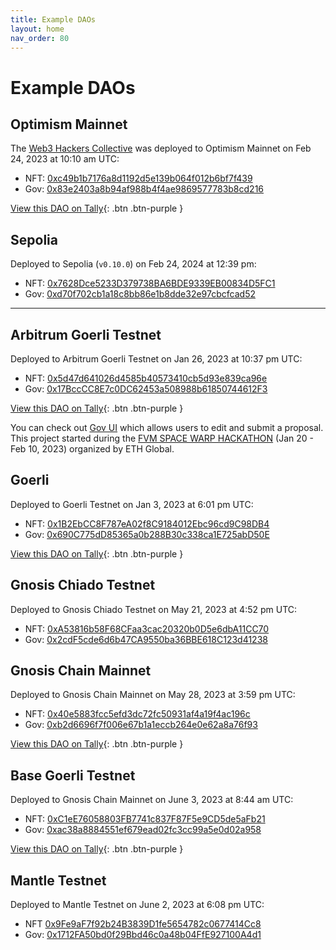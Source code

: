 ```yaml
---
title: Example DAOs
layout: home
nav_order: 80
---
```


# Example DAOs

## Optimism Mainnet

The [Web3 Hackers Collective](https://www.tally.xyz/gov/web3-hackers-collective) was deployed to Optimism Mainnet on Feb 24, 2023 at 10:10 am UTC:

- NFT: [0xc49b1b7176a8d1192d5e139b064f012b6bf7f439](https://optimistic.etherscan.io/address/0xc49b1b7176a8d1192d5e139b064f012b6bf7f439#code)
- Gov: [0x83e2403a8b94af988b4f4ae9869577783b8cd216](https://optimistic.etherscan.io/address/0x83e2403a8b94af988b4f4ae9869577783b8cd216#code)

[View this DAO on Tally](https://www.tally.xyz/gov/web3-hackers-collective){: .btn .btn-purple }

## Sepolia

Deployed to Sepolia (`v0.10.0`) on Feb 24, 2024 at 12:39 pm:

- NFT: [0x7628Dce5233D379738BA6BDE9339EB00834D5FC1](https://sepolia.etherscan.io/address/0x7628Dce5233D379738BA6BDE9339EB00834D5FC1#code)
- Gov: [0xd70f702cb1a18c8bb86e1b8dde32e97cbcfcad52](https://sepolia.etherscan.io/address/0xd70f702cb1a18c8bb86e1b8dde32e97cbcfcad52#code)

---

## Arbitrum Goerli Testnet

Deployed to Arbitrum Goerli Testnet on Jan 26, 2023 at 10:37 pm UTC:

- NFT: [0x5d47d641026d4585b40573410cb5d93e839ca96e](https://goerli.arbiscan.io/address/0x5d47d641026d4585b40573410cb5d93e839ca96e#code)
- Gov: [0x17BccCC8E7c0DC62453a508988b61850744612F3](https://goerli.arbiscan.io/address/0x17BccCC8E7c0DC62453a508988b61850744612F3#code)

[View this DAO on Tally](https://www.tally.xyz/gov/abyss-gov){: .btn .btn-purple }

You can check out [Gov UI](https://github.com/w3hc/gov-ui) which allows users to edit and submit a proposal. This project started during the [FVM SPACE WARP HACKATHON](https://ethglobal.com/events/spacewarp) (Jan 20 - Feb 10, 2023) organized by ETH Global. 

## Goerli

Deployed to Goerli Testnet on Jan 3, 2023 at 6:01 pm UTC:

- NFT: [0x1B2EbCC8F787eA02f8C9184012Ebc96cd9C98DB4](https://goerli.etherscan.io/address/0x1B2EbCC8F787eA02f8C9184012Ebc96cd9C98DB4#code)
- Gov: [0x690C775dD85365a0b288B30c338ca1E725abD50E](https://goerli.etherscan.io/address/0x690C775dD85365a0b288B30c338ca1E725abD50E#code)

[View this DAO on Tally](https://www.tally.xyz/gov/girlygov-64){: .btn .btn-purple }

## Gnosis Chiado Testnet

Deployed to Gnosis Chiado Testnet on May 21, 2023 at 4:52 pm UTC:

- NFT: [0xA53816b58F68CFaa3cac20320b0D5e6dbA11CC70](https://blockscout.com/gnosis/chiado/address/0xA53816b58F68CFaa3cac20320b0D5e6dbA11CC70)
- Gov: [0x2cdF5cde6d6b47CA9550ba36BBE618C123d41238](https://blockscout.com/gnosis/chiado/address/0x2cdF5cde6d6b47CA9550ba36BBE618C123d41238)

## Gnosis Chain Mainnet

Deployed to Gnosis Chain Mainnet on May 28, 2023 at 3:59 pm UTC:

- NFT: [0x40e5883fcc5efd3dc72fc50931af4a19f4ac196c](https://gnosisscan.io/address/0x40e5883fcc5efd3dc72fc50931af4a19f4ac196c#code)
- Gov: [0xb2d6696f7f006e67b1a1eccb264e0e62a8a76f93](https://gnosisscan.io/address/0xb2d6696f7f006e67b1a1eccb264e0e62a8a76f93#code)

[View this DAO on Tally](https://www.tally.xyz/gov/gcfa-dao){: .btn .btn-purple }

## Base Goerli Testnet

Deployed to Gnosis Chain Mainnet on June 3, 2023 at 8:44 am UTC:

- NFT: [0xC1eE76058803FB7741c837F87F5e9CD5de5aFb21](https://goerli.basescan.org/address/0xc1ee76058803fb7741c837f87f5e9cd5de5afb21#code)
- Gov: [0xac38a8884551ef679ead02fc3cc99a5e0d02a958](https://goerli.basescan.org/address/0xac38a8884551ef679ead02fc3cc99a5e0d02a958)

[View this DAO on Tally](https://www.tally.xyz/gov/based-hackers){: .btn .btn-purple }

## Mantle Testnet

Deployed to Mantle Testnet on June 2, 2023 at 6:08 pm UTC:

- NFT [0x9Fe9aF7f92b24B3839D1fe5654782c0677414Cc8](https://explorer.testnet.mantle.xyz/address/0x9Fe9aF7f92b24B3839D1fe5654782c0677414Cc8)
- Gov: [0x1712FA50bd0f29Bbd46c0a48b04FfE927100A4d1](https://goerli.basescan.org/address/0x1712FA50bd0f29Bbd46c0a48b04FfE927100A4d1#code)